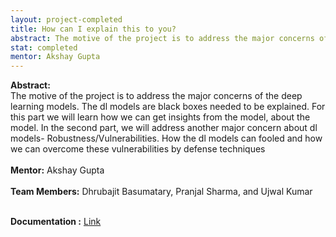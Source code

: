 ```yaml
---
layout: project-completed
title: How can I explain this to you?
abstract: The motive of the project is to address the major concerns of the deep learning models. The dl models are black boxes needed to be explained. For this part we will learn how we can get insights from the model, about the model. In the second part, we will address another major concern about dl models- Robustness/Vulnerabilities. How the dl models can fooled and how we can overcome these vulnerabilities by defense techniques
stat: completed
mentor: Akshay Gupta
---
```


**Abstract:** <br>
The motive of the project is to address the major concerns of the deep learning models. The dl models are black boxes needed to be explained. For this part we will learn how we can get insights from the model, about the model. In the second part, we will address another major concern about dl models- Robustness/Vulnerabilities. How the dl models can fooled and how we can overcome these vulnerabilities by defense techniques<br><br>
**Mentor:** Akshay Gupta <br><br>
**Team Members:** Dhrubajit Basumatary, Pranjal Sharma, and Ujwal Kumar<br><br> 
<!-- {% pdf "/projects/posters/How_can_I_explain_this_to_you.pdf" height=900px %}<br> -->
**Documentation :** <a href="https://drive.google.com/file/d/1-Bridbqkdouv9yfTO_uza_t1chyWqxRy/view?usp=sharing" target="_blank">Link</a><br>
